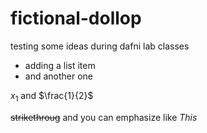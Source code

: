 # fictional-dollop
testing some ideas during dafni lab classes

- adding a list item
- and another one

$x_1$ and $\frac{1}{2}$

~~strikethroug~~ and you can emphasize like *This*
